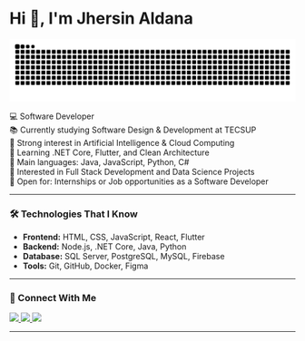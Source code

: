 #                           Hi 👋, I'm Jhersin Aldana  

![snake gif](https://github.com/jhersinAldana19/jhersinAldana19/blob/output/github-contribution-grid-snake.svg)

💻 Software Developer  
📚 Currently studying Software Design & Development at TECSUP  
📝 Strong interest in Artificial Intelligence & Cloud Computing  
🌱 Learning .NET Core, Flutter, and Clean Architecture  
🌟 Main languages: Java, JavaScript, Python, C#  
🚩 Interested in Full Stack Development and Data Science Projects  
🤔 Open for: Internships or Job opportunities as a Software Developer  

---

### 🛠️ Technologies That I Know
- **Frontend:** HTML, CSS, JavaScript, React, Flutter  
- **Backend:** Node.js, .NET Core, Java, Python  
- **Database:** SQL Server, PostgreSQL, MySQL, Firebase  
- **Tools:** Git, GitHub, Docker, Figma  

---

### 🤝 Connect With Me
<p align="left">
  <a href="https://www.linkedin.com/in/jhersinaldana" target="_blank">
    <img src="https://img.shields.io/badge/LinkedIn-blue?logo=linkedin&logoColor=white" />
  </a>
  <a href="mailto:jhersin.aldana.v@gmail.com">
    <img src="https://img.shields.io/badge/Gmail-red?logo=gmail&logoColor=white" />
  </a>
  <a href="https://github.com/jhersinAldana19" target="_blank">
    <img src="https://img.shields.io/badge/GitHub-black?logo=github&logoColor=white" />
  </a>
</p>

---
